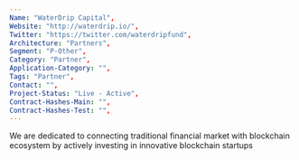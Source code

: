 ```yaml
--- 
Name: "WaterDrip Capital", 
Website: "http://waterdrip.io/", 
Twitter: "https://twitter.com/waterdripfund", 
Architecture: "Partners",
Segment: "P-Other",
Category: "Partner",
Application-Category: "",
Tags: "Partner",
Contact: "",
Project-Status: "Live - Active",
Contract-Hashes-Main: "",
Contract-Hashes-Test: "",
--- 
```

<!--lang:en--> 
We are dedicated to connecting traditional financial market with blockchain ecosystem by actively investing in innovative blockchain startups
<!--lang:es--] 
Nos dedicamos a conectar el mercado financiero tradicional con el ecosistema de la cadena de bloques invirtiendo activamente en nuevas empresas innovadoras de la cadena de bloques.
<!--lang:de--] 
Wir engagieren uns dafür, den traditionellen Finanzmarkt mit dem Blockchain-Ökosystem zu verbinden, indem wir aktiv in innovative Blockchain-Startups investieren
<!--lang:fr--] 
Nous nous engageons à connecter le marché financier traditionnel à l'écosystème blockchain en investissant activement dans des startups blockchain innovantes
<!--lang:pl--] 
Zależy nam na łączeniu tradycyjnego rynku finansowego z ekosystemem blockchain poprzez aktywne inwestowanie w innowacyjne startupy blockchain
<!--lang:uk--] 
Ми прагнемо поєднати традиційний фінансовий ринок з екосистемою блокчейну, активно інвестуючи в інноваційні блокчейн-стартапи
[!--lang:*--> 
